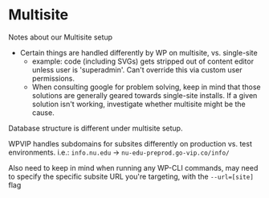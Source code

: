 # Multisite

Notes about our Multisite setup
- Certain things are handled differently by WP on multisite, vs. single-site
	- example: code (including SVGs) gets stripped out of content editor unless user is 'superadmin'. Can't override this via custom user permissions.
	- When consulting google for problem solving, keep in mind that those solutions are generally geared towards single-site installs. If a given solution isn't working, investigate whether multisite might be the cause.

Database structure is different under multisite setup.

WPVIP handles subdomains for subsites differently on production vs. test environments. i.e.: `info.nu.edu` -> `nu-edu-preprod.go-vip.co/info/`

Also need to keep in mind when running any WP-CLI commands, may need to specify the specific subsite URL you're targeting, with the `--url=[site]` flag